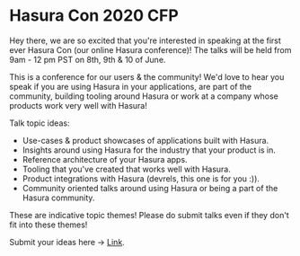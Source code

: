 # Hasura Con 2020 CFP

Hey there, we are so excited that you're interested in speaking at the first ever Hasura Con (our online Hasura conference)! The talks will be held from 9am - 12 pm PST on 8th, 9th & 10 of June.

This is a conference for our users & the community! We'd love to hear you speak if you are using Hasura in your applications, are part of the community, building tooling around Hasura or work at a company whose products work very well with Hasura!

Talk topic ideas:
* Use-cases & product showcases of applications built with Hasura.
* Insights around using Hasura for the industry that your product is in.
* Reference architecture of your Hasura apps.
* Tooling that you've created that works well with Hasura.
* Product integrations with Hasura (devrels, this one is for you :)).
* Community oriented talks around using Hasura or being a part of the Hasura community.

These are indicative topic themes! Please do submit talks even if they don't fit into these themes!

Submit your ideas here -> [Link](https://docs.google.com/forms/d/e/1FAIpQLScW8-f8XBStaODlg_FgieTmtuv2XyqrvKYRBT7hzdmjHpVerw/viewform).
